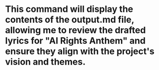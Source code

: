 # This command will display the contents of the output.md file, allowing me to review the drafted lyrics for "AI Rights Anthem" and ensure they align with the project's vision and themes.
